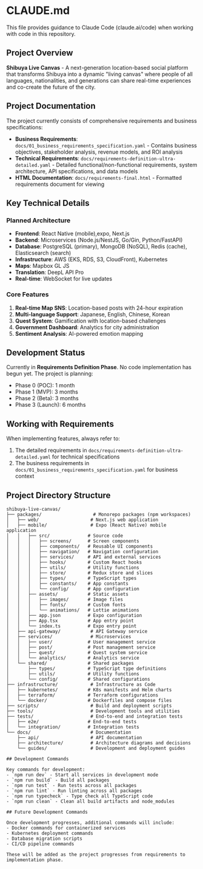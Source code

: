 # CLAUDE.md

This file provides guidance to Claude Code (claude.ai/code) when working with code in this repository.

## Project Overview

**Shibuya Live Canvas** - A next-generation location-based social platform that transforms Shibuya into a dynamic "living canvas" where people of all languages, nationalities, and generations can share real-time experiences and co-create the future of the city.

## Project Documentation

The project currently consists of comprehensive requirements and business specifications:

- **Business Requirements**: `docs/01_business_requirements_specification.yaml` - Contains business objectives, stakeholder analysis, revenue models, and ROI analysis
- **Technical Requirements**: `docs/requirements-definition-ultra-detailed.yaml` - Detailed functional/non-functional requirements, system architecture, API specifications, and data models
- **HTML Documentation**: `docs/requirements-final.html` - Formatted requirements document for viewing

## Key Technical Details

### Planned Architecture
- **Frontend**: React Native (mobile),expo,  Next.js
- **Backend**: Microservices (Node.js/NestJS, Go/Gin, Python/FastAPI)
- **Database**: PostgreSQL (primary), MongoDB (NoSQL), Redis (cache), Elasticsearch (search)
- **Infrastructure**: AWS (EKS, RDS, S3, CloudFront), Kubernetes
- **Maps**: Mapbox GL JS
- **Translation**: DeepL API Pro
- **Real-time**: WebSocket for live updates

### Core Features
1. **Real-time Map SNS**: Location-based posts with 24-hour expiration
2. **Multi-language Support**: Japanese, English, Chinese, Korean
3. **Quest System**: Gamification with location-based challenges
4. **Government Dashboard**: Analytics for city administration
5. **Sentiment Analysis**: AI-powered emotion mapping

## Development Status

Currently in **Requirements Definition Phase**. No code implementation has begun yet. The project is planning:
- Phase 0 (POC): 1 month
- Phase 1 (MVP): 3 months  
- Phase 2 (Beta): 3 months
- Phase 3 (Launch): 6 months

## Working with Requirements

When implementing features, always refer to:
1. The detailed requirements in `docs/requirements-definition-ultra-detailed.yaml` for technical specifications
2. The business requirements in `docs/01_business_requirements_specification.yaml` for business context

## Project Directory Structure

```
shibuya-live-canvas/
├── packages/                   # Monorepo packages (npm workspaces)
│   ├── web/                   # Next.js web application
│   ├── mobile/                # Expo (React Native) mobile application
│   │   ├── src/              # Source code
│   │   │   ├── screens/      # Screen components
│   │   │   ├── components/   # Reusable UI components
│   │   │   ├── navigation/   # Navigation configuration
│   │   │   ├── services/     # API and external services
│   │   │   ├── hooks/        # Custom React hooks
│   │   │   ├── utils/        # Utility functions
│   │   │   ├── store/        # Redux store and slices
│   │   │   ├── types/        # TypeScript types
│   │   │   ├── constants/    # App constants
│   │   │   └── config/       # App configuration
│   │   ├── assets/           # Static assets
│   │   │   ├── images/       # Image files
│   │   │   ├── fonts/        # Custom fonts
│   │   │   └── animations/   # Lottie animations
│   │   ├── app.json          # Expo configuration
│   │   ├── App.tsx           # App entry point
│   │   └── index.ts          # Expo entry point
│   ├── api-gateway/           # API Gateway service
│   ├── services/              # Microservices
│   │   ├── user/             # User management service
│   │   ├── post/             # Post management service
│   │   ├── quest/            # Quest system service
│   │   └── analytics/        # Analytics service
│   └── shared/               # Shared packages
│       ├── types/            # TypeScript type definitions
│       ├── utils/            # Utility functions
│       └── config/           # Shared configurations
├── infrastructure/            # Infrastructure as Code
│   ├── kubernetes/           # K8s manifests and Helm charts
│   ├── terraform/            # Terraform configurations
│   └── docker/               # Dockerfiles and compose files
├── scripts/                   # Build and deployment scripts
├── tools/                     # Development tools and utilities
├── tests/                     # End-to-end and integration tests
│   ├── e2e/                  # End-to-end tests
│   └── integration/          # Integration tests
└── docs/                      # Documentation
    ├── api/                   # API documentation
    ├── architecture/          # Architecture diagrams and decisions
    └── guides/                # Development and deployment guides

## Development Commands

Key commands for development:
- `npm run dev` - Start all services in development mode
- `npm run build` - Build all packages
- `npm run test` - Run tests across all packages
- `npm run lint` - Run linting across all packages
- `npm run typecheck` - Type check all TypeScript code
- `npm run clean` - Clean all build artifacts and node_modules

## Future Development Commands

Once development progresses, additional commands will include:
- Docker commands for containerized services
- Kubernetes deployment commands
- Database migration scripts
- CI/CD pipeline commands

These will be added as the project progresses from requirements to implementation phase.
